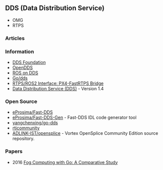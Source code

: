 ## DDS (Data Distribution Service)
- OMG
- RTPS


### Articles


### Information
- [DDS Foundation](https://www.dds-foundation.org/)
- [OpenDDS](https://opendds.org/)
- [ROS on DDS](https://design.ros2.org/articles/ros_on_dds.html)
- [Go/dds](https://libs.garden/go/search?q=dds)
- [RTPS/ROS2 Interface: PX4-FastRTPS Bridge](https://docs.px4.io/master/en/middleware/micrortps.html)
- [Data Distribution Service (DDS)](https://www.omg.org/spec/DDS/1.4/PDF) - Version 1.4


### Open Source
- [eProsima/Fast-DDS](https://github.com/eProsima/Fast-DDS)
- [eProsima/Fast-DDS-Gen](https://github.com/eProsima/Fast-DDS-Gen) - Fast-DDS IDL code generator tool
- [yangchenxing/go-dds](https://github.com/yangchenxing/go-dds)
- [rticommunity](https://github.com/rticommunity?language=c&type=source)
- [ADLINK-IST/opensplice](https://github.com/ADLINK-IST/opensplice) -  Vortex OpenSplice Community Edition source repository.


### Papers
- 2016 [Fog Computing with Go: A Comparative Study](https://core.ac.uk/download/pdf/70983887.pdf)


